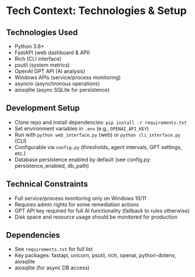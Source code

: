 # Tech Context: Technologies & Setup

## Technologies Used
- Python 3.8+
- FastAPI (web dashboard & API)
- Rich (CLI interface)
- psutil (system metrics)
- OpenAI GPT API (AI analysis)
- Windows APIs (service/process monitoring)
- asyncio (asynchronous operations)
- aiosqlite (async SQLite for persistence)

## Development Setup
- Clone repo and install dependencies: `pip install -r requirements.txt`
- Set environment variables in `.env` (e.g., `OPENAI_API_KEY`)
- Run with `python web_interface.py` (web) or `python cli_interface.py` (CLI)
- Configurable via `config.py` (thresholds, agent intervals, GPT settings, etc.)
- Database persistence enabled by default (see config.py: persistence_enabled, db_path)

## Technical Constraints
- Full service/process monitoring only on Windows 10/11
- Requires admin rights for some remediation actions
- GPT API key required for full AI functionality (fallback to rules otherwise)
- Disk space and resource usage should be monitored for production

## Dependencies
- See `requirements.txt` for full list
- Key packages: fastapi, uvicorn, psutil, rich, openai, python-dotenv, aiosqlite
- aiosqlite (for async DB access) 